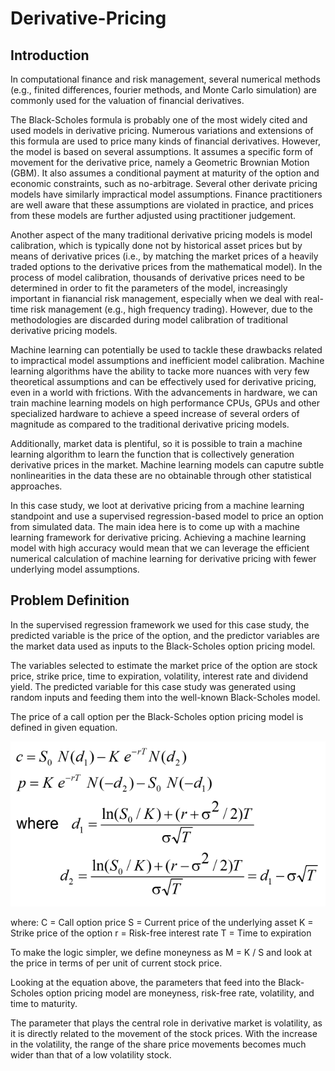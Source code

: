 # Derivative-Pricing

## Introduction
In computational finance and risk management, several numerical methods (e.g., finited differences, fourier methods, and Monte Carlo simulation) are commonly used for the valuation of financial derivatives.

The Black-Scholes formula is probably one of the most widely cited and used models in derivative pricing. Numerous variations and extensions of this formula are used to price many kinds of financial derivatives. However, the model is based on several assumptions. It assumes a specific form of movement for the derivative price, namely a Geometric Brownian Motion (GBM). It also assumes a conditional payment at maturity of the option and economic constraints, such as no-arbitrage. Several other derivate pricing models have similarly impractical model assumptions. Finance practitioners are well aware that these assumptions are violated in practice, and prices from these models are further adjusted using practitioner judgement.

Another aspect of the many traditional derivative pricing models is model calibration, which is typically done not by historical asset prices but by means of derivative prices (i.e., by matching the market prices of a heavily traded options to the derivative prices from the mathematical model). In the process of model calibration, thousands of derivative prices need to be determined in order to fit the parameters of the model, increasingly important in fianancial risk management, especially when we deal with real-time risk management (e.g., high frequency trading). However, due to the methodologies are discarded during model calibration of traditional derivative pricing models.

Machine learning can potentially be used to tackle these drawbacks related to impractical model assumptions and inefficient model calibration. Machine learning algorithms have the ability to tacke more nuances with very few theoretical assumptions and can be effectively used for derivative pricing, even in a world with frictions. With the advancements in hardware, we can train machine learning models on high performance CPUs, GPUs and other specialized hardware to achieve a speed increase of several orders of magnitude as compared to the traditional derivative pricing models.

Additionally, market data is plentiful, so it is possible to train a machine learning algorithm to learn the function that is collectively generation derivative prices in the market. Machine learning models can caputre subtle nonlinearities in the data these are no obtainable through other statistical approaches.

In this case study, we loot at derivative pricing from a machine learning standpoint and use a supervised regression-based model to price an option from simulated data. The main idea here is to come up with a machine learning framework for derivative pricing. Achieving a machine learning model with high accuracy would mean that we can leverage the efficient numerical calculation of machine learning for derivative pricing with fewer underlying model assumptions.

## Problem Definition

In the supervised regression framework we used for this case study, the predicted variable is the price of the option, and the predictor variables are the market data used as inputs to the Black-Scholes option pricing model.

The variables selected to estimate the market price of the option are stock price, strike price, time to expiration, volatility, interest rate and dividend yield. The predicted variable for this case study was generated using random inputs and feeding them into the well-known Black-Scholes model.

The price of a call option per the Black-Scholes option pricing model is defined in given equation.

<p>
<img src='call option.png'/>
</p>

where: 
C = Call option price
S = Current price of the underlying asset
K = Strike price of the option
r = Risk-free interest rate
T = Time to expiration

To make the logic simpler, we define moneyness as M = K / S and look at the price in terms of per unit of current stock price.

Looking at the equation above, the parameters that feed into the Black-Scholes option pricing model are moneyness, risk-free rate, volatility, and time to maturity.

The parameter that plays the central role in derivative market is volatility, as it is directly related to the movement of the stock prices. With the increase in the volatility, the range of the share price movements becomes much wider than that of a low volatility stock.
